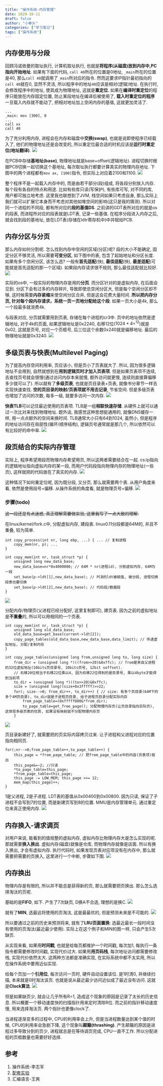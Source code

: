 ```yaml
---
title: "操作系统-内存管理"
date: 2020-10-11
draft: false
author: "小拳头"
categories: ["学习笔记"]
tags: ["操作系统"]
---
```


## 内存使用与分段
回顾冯诺依曼的取址执行, 计算机取址执行, 也就是**将程序(从磁盘)放到内存中,PC指向开始地址**. 如果有下面的代码, ``call 40``所在的位置是0地址, ``_main``所在的位置是40, 那么``call 40``就调用了``_main``所对应的指令. 然而这要求IP指针最初指向的``call 40``就在0, 显然不灵活, 所以程序中的地址``40``应该是相对(逻辑)地址. 在执行时, 会修改程序中的地址, 使其成为物理地址, 这就是**重定位**. 如果在**编译时重定位**的程序只能放在内存固定位置, 防止某段地址在编译后被使用了, **载入时重定位的程序**一旦载入内存就不能动了, 把相对地址加上空闲内存的基值, 这就更加灵活了.
```
...
_main: mov [300], 0
...
call xx
call 40
```

为了充分利用内存, 进程会在内存和磁盘中**交换(swap)**, 也就是说即使程序已经载入了, 他们的物理地址还是会改变的, 所以重定位最合适的时机应该是**运行时重定位(地址翻译)**. 
![](/23_1.png)

在PCB中存储**基地址(base)**, 物理地址就是base+offset(逻辑地址). 进程切换时根据PCB切换一起切换这个基地址, 每次取址执行都要计算真实的物理内存地址. 下图中的两个进程都有``mov ax, [100]``指令, 但实际上对应着2100和1100.
![](/23_2.png)

整个程序不是一起载入内存中的, 而是由若干部分(段)组成, 将各段分别放入内存. 每个段有各自的特点和用途. 比如有些库只读(写保护), 有些库可写, 对不同的库, 用户都可独立地考虑. 这里我也联想到了JVM, 栈空间如果只考虑自身, 那么实际上我们就可以扩展它本身而不考虑对其他如堆空间的影响(这只是我的猜测). 所以对同一个进程的不同段, 都有所对应的**段的基值DS**. 之前讲的GDT表所对应的就是os的段表, 而进程所对应的段表就是LDT表, 记录一些基值. 在程序分段进入内存之后, 就会找到段的基地址, 放在LDT表(存储在ldtr寄存机中)中并赋给PCB.

## 内存分区与分页
那么内存如何分割呢. 怎么找到内存中空闲的区域(分区)呢? 段的大小不能确定, 固定分区不够灵活, 所以需要**可变分区**, 如下图中的表, 包含了起始地址和分区长度. 如果有多个空闲分区, 该怎么选? 一般有**首先适配**(快), **最佳适配**(快), **最差适配**(可能就是首先适配的那一个区域). 如果段内存请求很不规则, 那么最佳适配就比较好.
![](/23_3.png)

实际的os中, 一般实际的物理内存是用的**分页**. 而分区针对的是虚拟内存, 在后面会见到. 分区下会有过多的内存碎片, 导致即使总空闲分区大, 但是每个空闲分区却不够, 这时候需要**内存紧缩**来使空闲分区合并, 但是这会花费大量时间. **所以把内存分页, 针对每个段内存请求，系统一页一页地分配给这个段**. 如果一页大小是4k, 那么一个段最多就浪费4k.

与段表对应, 分页就需要用到页表, 存储在每个进程的cr3中. 页中的地址依然是逻辑地址, 对于4k的页面, 如果逻辑地址是0x2240, 右移12位($1024*4=^{12}$)就是0x02, 这就是页号, 对应一个页框号, 后三位这个余数0x240就是偏移地址. 最后的物理地址就是0x3240.
![](/23_4.png)

## 多级页表与快表(Multilevel Paging)
为了提高内存空间利用率, 页应该小, 但是页小了页表就大了. 所以, 因为很多逻辑地址不会用到, 自然就想到在**用到逻辑页时才加入页表项**. 但是如果页表项不连续, 去查找页号就会很慢(通过访问内存本来就慢, 额外访问就更慢, 连续则直接算偏移多少就可以了). 所以就有了**多级页表**, 也就是页目录表+页表, 就像书分章节一样去实现快速查找. **空的页目录的映射/页表项就不用去记录**, 节省空间. 但是多级页表也增加了访问的次数, 每多一级, 就要多访问一次内存.
![](/23_5.png)

**快表TLB**可以记住最近使用的页表项. TLB是一组**相联快速存储**. 从硬件上就可以通过一次比对来找到物理地址. 题外话, 我感觉这种思想挺通用的, 就像DNS缓存一样, 用一点点额外的空间来换时间. TLB通常大小只有64到1024, 虽然小, 但是程序的地址访问存在局部性(循环/顺序结构), 逻辑页号通常就是那几个, 所以依然可以有比较好的命中率. 
![](/23_6.png)

## 段页结合的实际内存管理
实际上, 程序希望用段而物理内存希望用页, 所以这两者需要结合在一起. cs:ip指向的逻辑地址指向虚拟内存的某一段, 而用户代码段指向物理内存的物理地址(一些页), 这样就把的代码放在了真实的内存. 
![](/23_7.png)

这种情况下如何重定位呢, 因为既分段, 又分页, 那么就需要两个表. 从用户角度来看, 依然是使用段号+偏移. 从操作系统的角度看, 就是物理页号+偏移.
![](/23_8.png)

### 步骤(todo)
~~这一段还是有点迷惑, 真正理解需要做实验, 这里我写了一点大致的理解.~~

在linux/kernel/fork.c中, 分配虚拟内存, 建段表. linux0.11分段都是64M的, 并且不重叠, 较为简单.
```
int copy_process(int nr, long ebp, ...) { ... // 复制进程
    copy_mem(nr, p); ...
}

int copy_mem(int nr, task_struct *p) {
    unsigned long new_data_base;
    new_data_base=nr*0x4000000; // 64M * nr(进程id), 分割虚拟内存, 64M为一段
    set_base(p->ldt[1],new_data_base); // PCB的ldt被赋值, 被分段, 进程切换段表也要切换
    set_base(p->ldt[2],new_data_base); // 代码段/数据段
}
```
![](/23_9.png)

分配内存/物理页(父进程已经分配好, 这里复制即可), 建页表. 因为之前的虚拟地址是**不重叠**的, 所以可以用相同的一个页表. 
```
int copy_mem(int nr, task_struct *p) {
    unsigned long old_data_base;
    old_data_base=get_base(current->ldt[2]);
    copy_page_tables(old_data_base,new_data_base,data_limit); // 传递虚拟地址, 分配/复制内存
}

int copy_page_tables(unsigned long from,unsigned long to, long size) { 
    from_dir = (unsigned long *)((from>>20)&0xffc); // from是来自父进程的32位虚拟地址(10bits页目录号, 10bits页号, 12bit soffset). 
    // 右移20位相当于右移22位乘以4, 因为右移22位得到的是目录号, 乘以4byte才能得到当前项
    to_dir = (unsigned long *)((to>>20)&0xffc);
    size = (unsigned long)(size+0x3fffff)>>22;
    for(; size-->0; from_dir++, to_dir++) { // size: 有多个页目录(64M下的多个4M页目录), to_dir就是子进程页目录, 给子进程页目录分配实际内存
        from_page_table=(0xfffff000&*from_dir);
        to_page_table=get_free_page(); 分配物理内存页(让页目录指向实际页), 这体现多级页表的优势, 如果没有映射就不分配物理内存页
    }
```
![](/23_10.png)

页目录新建好了, 就需要把的页实际内容拷贝过来. 让子进程和父进程对应的位置指向相同页.
```
for(;nr-->0;from_page_table++,to_page_table++) {
    this_page = *from_page_table; // 把from_page_table中的内容(页表项)取出
    this_page&=~2; //只读
    *to_page_table=this_page;
    *from_page_table=this_page;
    this_page -= LOW_MEM; this_page >>= 12;
    mem_map[this_page]++; 
}
```

1是父进程, 2是子进程. LDT表的基值从0x00400到0x00800. 因为只读, 保证了子进程不会写到7的位置, 而是新建页写到8的位置. MMU是内存管理单元. 通过重定位来真正使用内存.
![](/23_11.png)

## 内存换入-请求调页
对用户来说, 能看到的值规整的虚拟内存, 虚拟内存比物理内存大是怎么实现的呢. 那就需要**换入换出**. 虚拟内存(磁盘)就像是仓库, 而物理内存就像是店面. 所以有换入换出, 才会有虚拟内存. 执行代码时, 如果发现页表对应项没有在内存中, 那么就需要把需要的页换入, 这里进行一个中断, 步骤如下图.
![](/23_12.png)

## 内存换出
物理内存是有限的, 所以并不能总是获得新的页, 那么就需要把页换出. 那么怎么选择淘汰的页呢.

基础的是**FIFO**, 如下. 产生了7次缺页, D换A不合适, 理想的是换C.
![](/23_13.png)

就有了**MIN**, 选最远将使用的页淘汰, 这是最最优的, 但是预测未来是不可能的. 
![](/23_14.png)

所以要通过之前的历史来预测将来, 就有了**LRU页面置换**: 选最近最长一段时间没有使用的页淘汰(最近最少使用). 实际上在这个例子和MIN的图一样, 只会产生5次缺页. 

从实现来看, 如果用**时间戳**, 也就是给每页都维护一个时间戳, 每次加1, 每执行一条指令都需要修改时间戳, 实现代价过大. 如果用**用页码栈**, 每次地址访问都需要修改栈, 实现代价依然太大. 这两种方法都是准确实现, 在实际系统中都不太实用, 所以在操作系统中要用近似实现.

给每个页加一个**引用位**, 每次访问一页时, 硬件自动设置该位. 是1时清0, 并继续扫描, 本来就是0时淘汰该页. 也就是说从最近最少访问近似成了最近没有访问. 这就是**Clock算法**. 
![](/23_15.png)

但是如果缺页少, 就会让几乎所有R=1, 造成这个现象的原因是记录了太长的历史信息. 所以概要一个移动速度快的扫描指针用来定时清除R位. 而之前的指针移动速度慢, 用来选择淘汰页. 两个指针也更像clock了.

当进程逐渐变多的过程中, CPU的利用率会上升, 但是当进程数量达到某个值的时候, CPU的利用率会急剧下降, 这个现象叫**颠簸(thrashing)**. 产生颠簸的原因是进程过多导致分到的页少, 进程就总是在等待调页完成, CPU一直不工作. 所以分配进程的页框数量也需要好好选择.

## 参考
1. 操作系统-李志军
2. [配套实验](https://www.lanqiao.cn/courses/115)
3. 汇编语言-王爽
